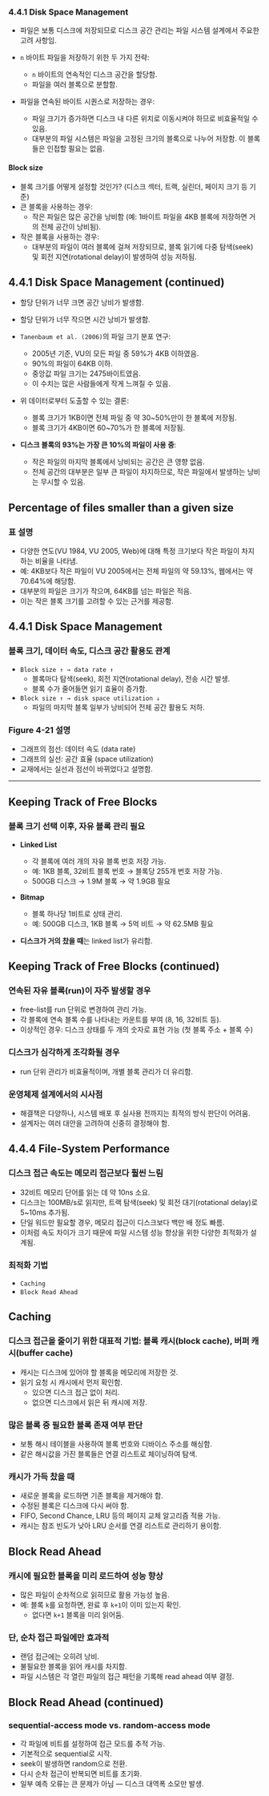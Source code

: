 ### 4.4.1 Disk Space Management
- 파일은 보통 디스크에 저장되므로 디스크 공간 관리는 파일 시스템 설계에서 주요한 고려 사항임.
- `n` 바이트 파일을 저장하기 위한 두 가지 전략:
  - `n` 바이트의 연속적인 디스크 공간을 할당함.
  - 파일을 여러 블록으로 분할함.

- 파일을 연속된 바이트 시퀀스로 저장하는 경우:
  - 파일 크기가 증가하면 디스크 내 다른 위치로 이동시켜야 하므로 비효율적일 수 있음.
  - 대부분의 파일 시스템은 파일을 고정된 크기의 블록으로 나누어 저장함. 이 블록들은 인접할 필요는 없음.

#### Block size
- 블록 크기를 어떻게 설정할 것인가? (디스크 섹터, 트랙, 실린더, 페이지 크기 등 기준)
- 큰 블록을 사용하는 경우:
  - 작은 파일은 많은 공간을 낭비함 (예: 1바이트 파일을 4KB 블록에 저장하면 거의 전체 공간이 낭비됨).
- 작은 블록을 사용하는 경우:
  - 대부분의 파일이 여러 블록에 걸쳐 저장되므로, 블록 읽기에 다중 탐색(seek) 및 회전 지연(rotational delay)이 발생하여 성능 저하됨.

## 4.4.1 Disk Space Management (continued)
- 할당 단위가 너무 크면 공간 낭비가 발생함.
- 할당 단위가 너무 작으면 시간 낭비가 발생함.

- `Tanenbaum et al. (2006)`의 파일 크기 분포 연구:
  - 2005년 기준, VU의 모든 파일 중 59%가 4KB 이하였음.
  - 90%의 파일이 64KB 이하.
  - 중앙값 파일 크기는 2475바이트였음.
  - 이 수치는 많은 사람들에게 작게 느껴질 수 있음.

- 위 데이터로부터 도출할 수 있는 결론:
  - 블록 크기가 1KB이면 전체 파일 중 약 30~50%만이 한 블록에 저장됨.
  - 블록 크기가 4KB이면 60~70%가 한 블록에 저장됨.

- **디스크 블록의 93%는 가장 큰 10%의 파일이 사용 중**:
  - 작은 파일의 마지막 블록에서 낭비되는 공간은 큰 영향 없음.
  - 전체 공간의 대부분은 일부 큰 파일이 차지하므로, 작은 파일에서 발생하는 낭비는 무시할 수 있음.

## Percentage of files smaller than a given size

### 표 설명
- 다양한 연도(VU 1984, VU 2005, Web)에 대해 특정 크기보다 작은 파일이 차지하는 비율을 나타냄.
- 예: 4KB보다 작은 파일이 VU 2005에서는 전체 파일의 약 59.13%, 웹에서는 약 70.64%에 해당함.
- 대부분의 파일은 크기가 작으며, 64KB를 넘는 파일은 적음.
- 이는 작은 블록 크기를 고려할 수 있는 근거를 제공함.

## 4.4.1 Disk Space Management

### 블록 크기, 데이터 속도, 디스크 공간 활용도 관계
- `Block size ↑ → data rate ↑`
  - 블록마다 탐색(seek), 회전 지연(rotational delay), 전송 시간 발생.
  - 블록 수가 줄어들면 읽기 효율이 증가함.
- `Block size ↑ → disk space utilization ↓`
  - 파일의 마지막 블록 일부가 낭비되어 전체 공간 활용도 저하.

### Figure 4-21 설명
- 그래프의 점선: 데이터 속도 (data rate)
- 그래프의 실선: 공간 효율 (space utilization)
- 교재에서는 실선과 점선이 바뀌었다고 설명함.

---

## Keeping Track of Free Blocks

### 블록 크기 선택 이후, 자유 블록 관리 필요
- **Linked List**
  - 각 블록에 여러 개의 자유 블록 번호 저장 가능.
  - 예: 1KB 블록, 32비트 블록 번호 → 블록당 255개 번호 저장 가능.
  - 500GB 디스크 → 1.9M 블록 → 약 1.9GB 필요

- **Bitmap**
  - 블록 하나당 1비트로 상태 관리.
  - 예: 500GB 디스크, 1KB 블록 → 5억 비트 → 약 62.5MB 필요

- **디스크가 거의 찼을 때**는 linked list가 유리함.

## Keeping Track of Free Blocks (continued)

### 연속된 자유 블록(run)이 자주 발생할 경우
- free-list를 run 단위로 변경하여 관리 가능.
- 각 블록에 연속 블록 수를 나타내는 카운트를 부여 (8, 16, 32비트 등).
- 이상적인 경우: 디스크 상태를 두 개의 숫자로 표현 가능 (첫 블록 주소 + 블록 수)

### 디스크가 심각하게 조각화될 경우
- run 단위 관리가 비효율적이며, 개별 블록 관리가 더 유리함.

### 운영체제 설계에서의 시사점
- 해결책은 다양하나, 시스템 배포 후 실사용 전까지는 최적의 방식 판단이 어려움.
- 설계자는 여러 대안을 고려하여 신중히 결정해야 함.

## 4.4.4 File-System Performance
### 디스크 접근 속도는 메모리 접근보다 훨씬 느림
- 32비트 메모리 단어를 읽는 데 약 10ns 소요.
- 디스크는 100MB/s로 읽지만, 트랙 탐색(seek) 및 회전 대기(rotational delay)로 5~10ms 추가됨.
- 단일 워드만 필요할 경우, 메모리 접근이 디스크보다 백만 배 정도 빠름.
- 이처럼 속도 차이가 크기 때문에 파일 시스템 성능 향상을 위한 다양한 최적화가 설계됨.

### 최적화 기법
- `Caching`
- `Block Read Ahead`

## Caching
### 디스크 접근을 줄이기 위한 대표적 기법: 블록 캐시(block cache), 버퍼 캐시(buffer cache)
- 캐시는 디스크에 있어야 할 블록을 메모리에 저장한 것.
- 읽기 요청 시 캐시에서 먼저 확인함.
  - 있으면 디스크 접근 없이 처리.
  - 없으면 디스크에서 읽은 뒤 캐시에 저장.

### 많은 블록 중 필요한 블록 존재 여부 판단
- 보통 해시 테이블을 사용하여 블록 번호와 디바이스 주소를 해싱함.
- 같은 해시값을 가진 블록들은 연결 리스트로 체이닝하여 탐색.

### 캐시가 가득 찼을 때
- 새로운 블록을 로드하면 기존 블록을 제거해야 함.
- 수정된 블록은 디스크에 다시 써야 함.
- FIFO, Second Chance, LRU 등의 페이지 교체 알고리즘 적용 가능.
- 캐시는 참조 빈도가 낮아 LRU 순서를 연결 리스트로 관리하기 용이함.

## Block Read Ahead
### 캐시에 필요한 블록을 미리 로드하여 성능 향상
- 많은 파일이 순차적으로 읽히므로 활용 가능성 높음.
- 예: 블록 `k`를 요청하면, 완료 후 `k+1`이 이미 있는지 확인.
  - 없다면 `k+1` 블록을 미리 읽어둠.

### 단, 순차 접근 파일에만 효과적
- 랜덤 접근에는 오히려 낭비.
- 불필요한 블록을 읽어 캐시를 차지함.
- 파일 시스템은 각 열린 파일의 접근 패턴을 기록해 read ahead 여부 결정.

## Block Read Ahead (continued)
### sequential-access mode vs. random-access mode
- 각 파일에 비트를 설정하여 접근 모드를 추적 가능.
- 기본적으로 sequential로 시작.
- seek이 발생하면 random으로 전환.
- 다시 순차 접근이 반복되면 비트를 초기화.
- 일부 예측 오류는 큰 문제가 아님 — 디스크 대역폭 소모만 발생.
